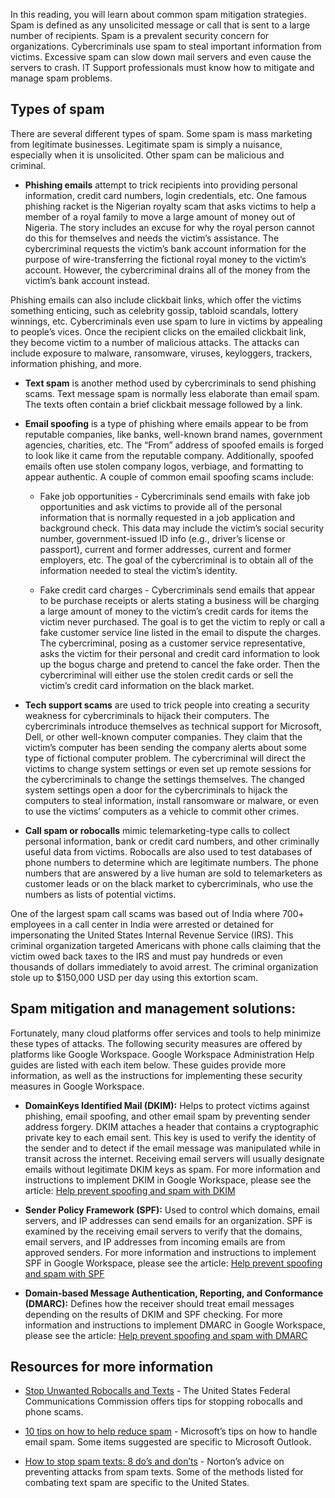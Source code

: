 
In this reading, you will learn about common spam mitigation strategies. Spam is defined as any unsolicited message or call that is sent to a large number of recipients. Spam is a prevalent security concern for organizations. Cybercriminals use spam to steal important information from victims. Excessive spam can slow down mail servers and even cause the servers to crash. IT Support professionals must know how to mitigate and manage spam problems.

## Types of spam

There are several different types of spam. Some spam is mass marketing from legitimate businesses. Legitimate spam is simply a nuisance, especially when it is unsolicited. Other spam can be malicious and criminal.  

-   **Phishing emails** attempt to trick recipients into providing personal information, credit card numbers, login credentials, etc. One famous phishing racket is the Nigerian royalty scam that asks victims to help a member of a royal family to move a large amount of money out of Nigeria. The story includes an excuse for why the royal person cannot do this for themselves and needs the victim’s assistance. The cybercriminal requests the victim’s bank account information for the purpose of wire-transferring the fictional royal money to the victim’s account. However, the cybercriminal drains all of the money from the victim’s bank account instead. 
    

Phishing emails can also include clickbait links, which offer the victims something enticing, such as celebrity gossip, tabloid scandals, lottery winnings, etc. Cybercriminals even use spam to lure in victims by appealing to people’s vices. Once the recipient clicks on the emailed clickbait link, they become victim to a number of malicious attacks. The attacks can include exposure to malware, ransomware, viruses, keyloggers, trackers, information phishing, and more.

-   **Text spam** is another method used by cybercriminals to send phishing scams. Text message spam is normally less elaborate than email spam. The texts often contain a brief clickbait message followed by a link. 
    
-   **Email spoofing** is a type of phishing where emails appear to be from reputable companies, like banks, well-known brand names, government agencies, charities, etc. The “From” address of spoofed emails is forged to look like it came from the reputable company. Additionally, spoofed emails often use stolen company logos, verbiage, and formatting to appear authentic. A couple of common email spoofing scams include:
    
    -   Fake job opportunities - Cybercriminals send emails with fake job opportunities and ask victims to provide all of the personal information that is normally requested in a job application and background check. This data may include the victim’s social security number, government-issued ID info (e.g., driver’s license or passport), current and former addresses, current and former employers, etc. The goal of the cybercriminal is to obtain all of the information needed to steal the victim’s identity.
        
    -   Fake credit card charges - Cybercriminals send emails that appear to be purchase receipts or alerts stating a business will be charging a large amount of money to the victim’s credit cards for items the victim never purchased. The goal is to get the victim to reply or call a fake customer service line listed in the email to dispute the charges. The cybercriminal, posing as a customer service representative, asks the victim for their personal and credit card information to look up the bogus charge and pretend to cancel the fake order. Then the cybercriminal will either use the stolen credit cards or sell the victim’s credit card information on the black market.
        
-   **Tech support scams** are used to trick people into creating a security weakness for cybercriminals to hijack their computers. The cybercriminals introduce themselves as technical support for Microsoft, Dell, or other well-known computer companies. They claim that the victim’s computer has been sending the company alerts about some type of fictional computer problem. The cybercriminal will direct the victims to change system settings or even set up remote sessions for the cybercriminals to change the settings themselves. The changed system settings open a door for the cybercriminals to hijack the computers to steal information, install ransomware or malware, or even to use the victims’ computers as a vehicle to commit other crimes. 
    
-   **Call spam or robocalls** mimic telemarketing-type calls to collect personal information, bank or credit card numbers, and other criminally useful data from victims. Robocalls are also used to test databases of phone numbers to determine which are legitimate numbers. The phone numbers that are answered by a live human are sold to telemarketers as customer leads or on the black market to cybercriminals, who use the numbers as lists of potential victims. 
    

One of the largest spam call scams was based out of India where 700+ employees in a call center in India were arrested or detained for impersonating the United States Internal Revenue Service (IRS). This criminal organization targeted Americans with phone calls claiming that the victim owed back taxes to the IRS and must pay hundreds or even thousands of dollars immediately to avoid arrest. The criminal organization stole up to $150,000 USD per day using this extortion scam.

## Spam mitigation and management solutions: 

Fortunately, many cloud platforms offer services and tools to help minimize these types of attacks. The following security measures are offered by platforms like Google Workspace. Google Workspace Administration Help guides are listed with each item below. These guides provide more information, as well as the instructions for implementing these security measures in Google Workspace. 

-   **DomainKeys Identified Mail (DKIM):** Helps to protect victims against phishing, email spoofing, and other email spam by preventing sender address forgery. DKIM attaches a header that contains a cryptographic private key to each email sent. This key is used to verify the identity of the sender and to detect if the email message was manipulated while in transit across the internet. Receiving email servers will usually designate emails without legitimate DKIM keys as spam. For more information and instructions to implement DKIM in Google Workspace, please see the article: [Help prevent spoofing and spam with DKIM](https://support.google.com/a/answer/174124)
    
-   **Sender Policy Framework (SPF):** Used to control which domains, email servers, and IP addresses can send emails for an organization. SPF is examined by the receiving email servers to verify that the domains, email servers, and IP addresses from incoming emails are from approved senders. For more information and instructions to implement SPF in Google Workspace, please see the article: [Help prevent spoofing and spam with SPF](https://support.google.com/a/answer/33786)
    
-   **Domain-based Message Authentication, Reporting, and Conformance (DMARC):** Defines how the receiver should treat email messages depending on the results of DKIM and SPF checking. For more information and instructions to implement DMARC in Google Workspace, please see the article: [Help prevent spoofing and spam with DMARC](https://support.google.com/a/answer/2466580)
    

## Resources for more information

-   [Stop Unwanted Robocalls and Texts](https://www.fcc.gov/consumers/guides/stop-unwanted-robocalls-and-texts) - The United States Federal Communications Commission offers tips for stopping robocalls and phone scams.
    
-   [10 tips on how to help reduce spam](https://support.microsoft.com/en-us/office/10-tips-on-how-to-help-reduce-spam-55f756e8-688b-41c3-a086-8f68ccc592f6) - Microsoft’s tips on how to handle email spam. Some items suggested are specific to Microsoft Outlook.
    
-   [How to stop spam texts: 8 do’s and don’ts](https://us.norton.com/internetsecurity-how-to-deal-with-spam-text-messages.html) - Norton’s advice on preventing attacks from spam texts. Some of the methods listed for combating text spam are specific to the United States.